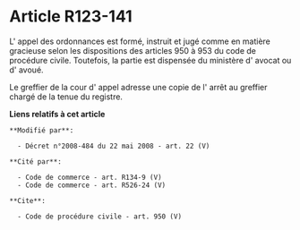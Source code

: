 # Article R123-141

L' appel des ordonnances est formé, instruit et jugé comme en matière gracieuse selon les dispositions des articles 950 à 953
du code de procédure civile. Toutefois, la partie est dispensée du ministère d' avocat ou d' avoué. 

Le greffier de la cour d' appel adresse une copie de l' arrêt au greffier chargé de la tenue du registre.

**Liens relatifs à cet article**

	**Modifié par**:

	  - Décret n°2008-484 du 22 mai 2008 - art. 22 (V)

	**Cité par**:

	  - Code de commerce - art. R134-9 (V)
	  - Code de commerce - art. R526-24 (V)

	**Cite**:

	  - Code de procédure civile - art. 950 (V)
